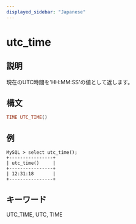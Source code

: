 ```yaml
---
displayed_sidebar: "Japanese"
---
```


# utc_time

## 説明

現在のUTC時間を'HH:MM:SS'の値として返します。

## 構文

```Haskell
TIME UTC_TIME()
```

## 例

```Plain Text
MySQL > select utc_time();
+----------------+
| utc_time()     |
+----------------+
| 12:31:18       |
+----------------+
```

## キーワード

UTC_TIME, UTC, TIME
